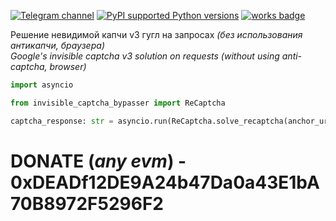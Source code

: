 [![Telegram channel](https://img.shields.io/endpoint?url=https://runkit.io/damiankrawczyk/telegram-badge/branches/master?url=https://t.me/n4z4v0d)](https://t.me/n4z4v0d)
[![PyPI supported Python versions](https://img.shields.io/pypi/pyversions/better-automation.svg)](https://www.python.org/downloads/release/python-3116/)
[![works badge](https://cdn.jsdelivr.net/gh/nikku/works-on-my-machine@v0.2.0/badge.svg)](https://github.com/nikku/works-on-my-machine)  

Решение невидимой капчи v3 гугл на запросах _(без использования антикапчи, браузера)_  
_Google's invisible captcha v3 solution on requests (without using anti-captcha, browser)_  


```python
import asyncio

from invisible_captcha_bypasser import ReCaptcha

captcha_response: str = asyncio.run(ReCaptcha.solve_recaptcha(anchor_url=''))
```
# DONATE (_any evm_) - 0xDEADf12DE9A24b47Da0a43E1bA70B8972F5296F2